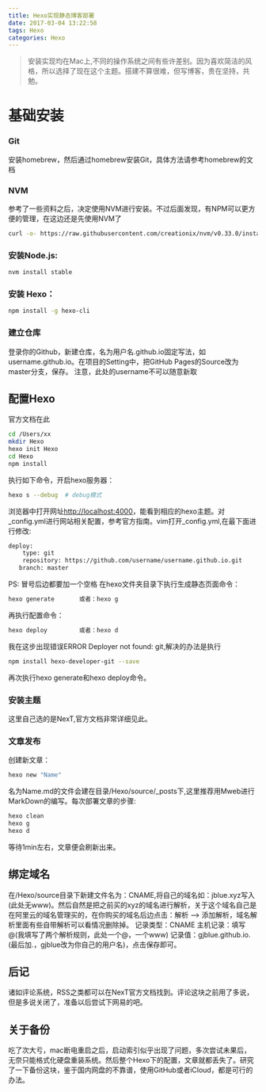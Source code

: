 ```yaml
---
title: Hexo实现静态博客部署
date: 2017-03-04 13:22:58
tags: Hexo
categories: Hexo 
---
```


> 安装实现均在Mac上,不同的操作系统之间有些许差别。因为喜欢简洁的风格，所以选择了现在这个主题。搭建不算很难，但写博客，贵在坚持，共勉。

<!--more-->

# 基础安装

### Git
安装homebrew，然后通过homebrew安装Git，具体方法请参考homebrew的文档

### NVM
参考了一些资料之后，决定使用NVM进行安装。不过后面发现，有NPM可以更方便的管理，在这边还是先使用NVM了

``` bash
curl -o- https://raw.githubusercontent.com/creationix/nvm/v0.33.0/install.sh | bash
```

### 安装Node.js:

``` bash
nvm install stable
```

### 安装 Hexo：

``` bash
npm install -g hexo-cli
```

### 建立仓库

登录你的Github，新建仓库，名为用户名.github.io固定写法，如username.github.io。在项目的Setting中，把GitHub Pages的Source改为master分支，保存。
注意，此处的username不可以随意新取

## 配置Hexo

官方文档在此

``` bash
cd /Users/xx
mkdir Hexo
hexo init Hexo
cd Hexo
npm install
```

执行如下命令，开启hexo服务器：

``` bash
hexo s --debug  # debug模式
```
浏览器中打开网址[http://localhost:4000](http://localhost:4000)，能看到相应的hexo主题。对_config.yml进行网站相关配置，参考官方指南。vim打开_config.yml,在最下面进行修改:

``` bash
deploy:
    type: git
    repository: https://github.com/username/username.github.io.git
   branch: master
```
PS: 冒号后边都要加一个空格
在hexo文件夹目录下执行生成静态页面命令：

``` bash
hexo generate		或者：hexo g
```

再执行配置命令：

``` bash
hexo deploy			或者：hexo d
```

我在这步出现错误ERROR Deployer not found: git,解决的办法是执行

``` bash
npm install hexo-developer-git --save
```

再次执行hexo generate和hexo deploy命令。

### 安装主题

这里自己选的是NexT,官方文档非常详细见此。

### 文章发布

创建新文章：

``` bash
hexo new "Name"
```

名为Name.md的文件会建在目录/Hexo/source/_posts下,这里推荐用Mweb进行MarkDown的编写。每次部署文章的步骤:
``` bash
hexo clean  
hexo g  
hexo d
```
等待1min左右，文章便会刷新出来。

## 绑定域名

在/Hexo/source目录下新建文件名为：CNAME,将自己的域名如：jblue.xyz写入(此处无www)。然后自然是把之前买的xyz的域名进行解析，关于这个域名自己是在阿里云的域名管理买的，在你购买的域名后边点击：解析 –> 添加解析，域名解析里面有些自带解析可以看情况删除掉。
记录类型：CNAME
主机记录：填写@(我填写了两个解析规则，此处一个@，一个www)
记录值：gjblue.github.io. (最后加.，gjblue改为你自己的用户名)，点击保存即可。

## 后记

诸如评论系统，RSS之类都可以在NexT官方文档找到。评论这块之前用了多说，但是多说关闭了，准备以后尝试下网易的吧。

## 关于备份

吃了次大亏，mac断电重启之后，启动索引似乎出现了问题，多次尝试未果后，无奈只能格式化硬盘重装系统。然后整个Hexo下的配置，文章就都丢失了。研究了一下备份这块，鉴于国内网盘的不靠谱，使用GitHub或者iCloud，都是可行的办法。



